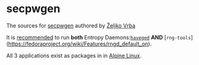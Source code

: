 # secpwgen
The sources for [secpwgen](http://linux.die.net/man/1/secpwgen) authored by [Željko Vrba](http://zvrba.net/)

It is [recommended](https://lwn.net/Articles/525459/) to run **both** Entropy Daemons:[`haveged`](https://wiki.archlinux.org/index.php/Haveged) **AND** [`rng-tools`] (https://fedoraproject.org/wiki/Features/rngd_default_on).

All 3 applications exist as packages in in [Alpine Linux](http://pkgs.alpinelinux.org/packages?package=secpwgen&repo=all&arch=x86).
